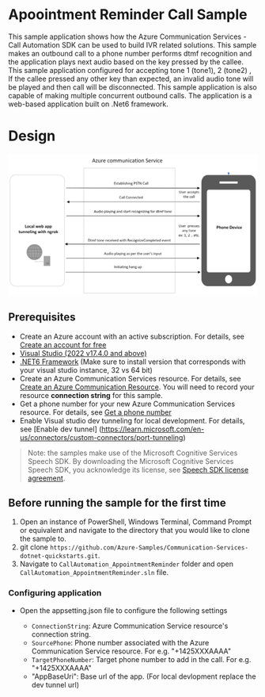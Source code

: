 ﻿---
page_type: sample
languages:
- csharp
products:
- azure
- azure-communication-services
---


# Apoointment Reminder Call Sample

This sample application shows how the Azure Communication Services  - Call Automation SDK can be used to build IVR related solutions. This sample makes an outbound call to a phone number performs dtmf recognition and the application plays next audio based on the key pressed by the callee. This sample application configured for accepting tone 1 (tone1), 2 (tone2) , If the callee pressed any other key than expected, an invalid audio tone will be played and then call will be disconnected.
This sample application is also capable of making multiple concurrent outbound calls. The application is a web-based application built on .Net6 framework.

# Design

![design](./data/AppointmentReminderDesign.png)

## Prerequisites

- Create an Azure account with an active subscription. For details, see [Create an account for free](https://azure.microsoft.com/free/)
- [Visual Studio (2022 v17.4.0 and above)](https://visualstudio.microsoft.com/vs/)
- [.NET6 Framework](https://dotnet.microsoft.com/en-us/download/dotnet/6.0) (Make sure to install version that corresponds with your visual studio instance, 32 vs 64 bit)
- Create an Azure Communication Services resource. For details, see [Create an Azure Communication Resource](https://docs.microsoft.com/azure/communication-services/quickstarts/create-communication-resource). You will need to record your resource **connection string** for this sample.
- Get a phone number for your new Azure Communication Services resource. For details, see [Get a phone number](https://learn.microsoft.com/en-us/azure/communication-services/quickstarts/telephony/get-phone-number?tabs=windows&pivots=programming-language-csharp)
- Enable Visual studio dev tunneling for local development. For details, see [Enable dev tunnel] (https://learn.microsoft.com/en-us/connectors/custom-connectors/port-tunneling)
> Note: the samples make use of the Microsoft Cognitive Services Speech SDK. By downloading the Microsoft Cognitive Services Speech SDK, you acknowledge its license, see [Speech SDK license agreement](https://aka.ms/csspeech/license201809).
## Before running the sample for the first time

1. Open an instance of PowerShell, Windows Terminal, Command Prompt or equivalent and navigate to the directory that you would like to clone the sample to.
2. git clone `https://github.com/Azure-Samples/Communication-Services-dotnet-quickstarts.git`.
3. Navigate to `CallAutomation_AppointmentReminder` folder and open `CallAutomation_AppointmentReminder.sln` file.

### Configuring application

- Open the appsetting.json file to configure the following settings

	- `ConnectionString`: Azure Communication Service resource's connection string.
	- `SourcePhone`: Phone number associated with the Azure Communication Service resource. For e.g. "+1425XXXAAAA"
	- `TargetPhoneNumber`: Target phone number to add in the call. For e.g. "+1425XXXAAAA"
    - "AppBaseUri": Base url of the app. (For local devlopment replace the dev tunnel url)